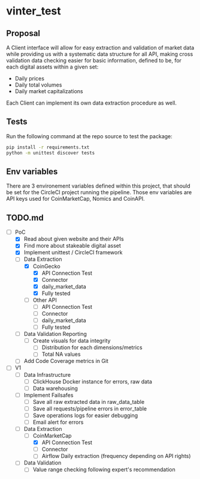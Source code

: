 # vinter_test

## Proposal

A Client interface will allow for easy extraction and validation of market
data while providing us with a systematic data structure for all API,
making cross validation data checking easier for basic information, defined
to be, for each digital assets within a given set:
- Daily prices
- Daily total volumes
- Daily market capitalizations

Each Client can implement its own data extraction procedure as well.


## Tests

Run the following command at the repo source to test the package:

```bash
pip install -r requirements.txt
python -m unittest discover tests
```


## Env variables
There are 3 environement variables defined within this project, that should be
set for the CircleCI project running the pipeline.
Those env variables are API keys used for CoinMarketCap, Nomics and CoinAPI.


## TODO.md

- [ ] PoC
    - [X] Read about given website and their APIs
    - [X] Find more about stakeable digital asset
    - [X] Implement unittest / CircleCI framework
    - [ ] Data Extraction
        - [X] CoinGecko
            - [X] API Connection Test
            - [X] Connector
            - [X] daily_market_data
            - [X] Fully tested
        - [ ] Other API
            - [ ] API Connection Test
            - [ ] Connector
            - [ ] daily_market_data
            - [ ] Fully tested
    - [ ] Data Validation Reporting
        - [ ] Create visuals for data integrity
            - [ ] Distribution for each dimensions/metrics
            - [ ] Total NA values
    - [ ] Add Code Coverage metrics in Git

- [ ] V1
    - [ ] Data Infrastructure
        - [ ] ClickHouse Docker instance for errors, raw data
        - [ ] Data warehousing
    - [ ] Implement Failsafes
        - [ ] Save all raw extracted data in raw_data_table
        - [ ] Save all requests/pipeline errors in error_table
        - [ ] Save operations logs for easier debugging
        - [ ] Email alert for errors
    - [ ] Data Extraction
        - [ ] CoinMarketCap
            - [X] API Connection Test
            - [ ] Connector
            - [ ] Airflow Daily extraction (frequency depending on API rights)
    - [ ] Data Validation
        - [ ] Value range checking following expert's recommendation